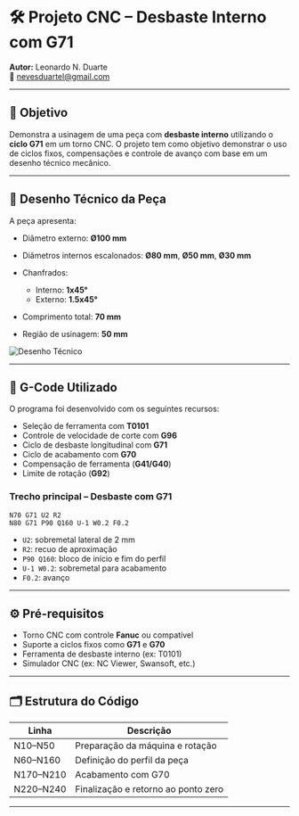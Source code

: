 # 🛠️ Projeto CNC – Desbaste Interno com G71
**Autor:** Leonardo N. Duarte  
📧 nevesduartel@gmail.com 

---

## 🎯 Objetivo

Demonstra a usinagem de uma peça com **desbaste interno** utilizando o **ciclo G71** em um torno CNC. O projeto tem como objetivo demonstrar o uso de ciclos fixos, compensações e controle de avanço com base em um desenho técnico mecânico.

---

## 📐 Desenho Técnico da Peça

A peça apresenta:

* Diâmetro externo: **Ø100 mm**
* Diâmetros internos escalonados: **Ø80 mm**, **Ø50 mm**, **Ø30 mm**
* Chanfrados:

  * Interno: **1x45°**
  * Externo: **1.5x45°**
* Comprimento total: **70 mm**
* Região de usinagem: **50 mm**

![Desenho Técnico](./Captura%20de%20tela%202025-07-29%20145955.png)

---

## 🧾 G-Code Utilizado

O programa foi desenvolvido com os seguintes recursos:

* Seleção de ferramenta com **T0101**
* Controle de velocidade de corte com **G96**
* Ciclo de desbaste longitudinal com **G71**
* Ciclo de acabamento com **G70**
* Compensação de ferramenta (**G41/G40**)
* Limite de rotação (**G92**)

### Trecho principal – Desbaste com G71

```gcode
N70 G71 U2 R2
N80 G71 P90 Q160 U-1 W0.2 F0.2
```

* `U2`: sobremetal lateral de 2 mm
* `R2`: recuo de aproximação
* `P90 Q160`: bloco de início e fim do perfil
* `U-1 W0.2`: sobremetal para acabamento
* `F0.2`: avanço

---

## ⚙️ Pré-requisitos

* Torno CNC com controle **Fanuc** ou compatível
* Suporte a ciclos fixos como **G71** e **G70**
* Ferramenta de desbaste interno (ex: T0101)
* Simulador CNC (ex: NC Viewer, Swansoft, etc.)

---

## 🗂 Estrutura do Código

| Linha     | Descrição                           |
| --------- | ----------------------------------- |
| N10–N50   | Preparação da máquina e rotação     |
| N60–N160  | Definição do perfil da peça         |
| N170–N210 | Acabamento com G70                  |
| N220–N240 | Finalização e retorno ao ponto zero |

---
